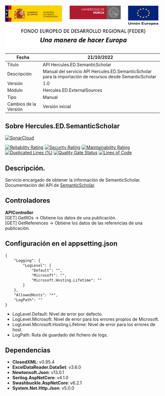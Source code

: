 ![](../../../Docs/media/CabeceraDocumentosMD.png)

| Fecha         | 21/10/2022                                                  |
| ------------- | ------------------------------------------------------------ |
|Titulo|API Hercules.ED.SemanticScholar| 
|Descripción|Manual del servicio API Hercules.ED.SemanticScholar para la importación de recursos desde SemanticScholar|
|Versión|1.0|
|Módulo|Hercules.ED.ExternalSources|
|Tipo|Manual|
|Cambios de la Versión|Versión inicial |

## Sobre Hercules.ED.SemanticScholar

[![SonarCloud](https://sonarcloud.io/images/project_badges/sonarcloud-white.svg)](https://sonarcloud.io/summary/new_code?id=Hercules.ED.SemanticScholar)

[![Reliability Rating](https://sonarcloud.io/api/project_badges/measure?project=Hercules.ED.SemanticScholar&metric=reliability_rating)](https://sonarcloud.io/summary/new_code?id=Hercules.ED.SemanticScholar)
[![Security Rating](https://sonarcloud.io/api/project_badges/measure?project=Hercules.ED.SemanticScholar&metric=security_rating)](https://sonarcloud.io/summary/new_code?id=Hercules.ED.SemanticScholar)
[![Maintainability Rating](https://sonarcloud.io/api/project_badges/measure?project=Hercules.ED.SemanticScholar&metric=sqale_rating)](https://sonarcloud.io/summary/new_code?id=Hercules.ED.SemanticScholar)
[![Duplicated Lines (%)](https://sonarcloud.io/api/project_badges/measure?project=Hercules.ED.SemanticScholar&metric=duplicated_lines_density)](https://sonarcloud.io/summary/new_code?id=Hercules.ED.SemanticScholar)
[![Quality Gate Status](https://sonarcloud.io/api/project_badges/measure?project=Hercules.ED.SemanticScholar&metric=alert_status)](https://sonarcloud.io/summary/new_code?id=Hercules.ED.SemanticScholar)
[![Lines of Code](https://sonarcloud.io/api/project_badges/measure?project=Hercules.ED.SemanticScholar&metric=ncloc)](https://sonarcloud.io/summary/new_code?id=Hercules.ED.SemanticScholar)

## Descripción.
Servicio encargado de obtener la información de SemanticScholar. Documentación del API de [SemanticScholar](https://api.semanticscholar.org/api-docs/graph#tag/Paper-Data/operation/get_graph_get_paper_search). 

## Controladores

**APIController**  
[GET] GetROs -> Obtiene los datos de una publicación.  
[GET] GetReferences -> Obtiene los datos de las referencias de una publicación.

## Configuración en el appsetting.json
```json{
{
	"Logging": {
		"LogLevel": {
			"Default": "",
			"Microsoft": "",
			"Microsoft.Hosting.Lifetime": ""
		}
	},
	"AllowedHosts": "*",
	"LogPath": ""
}
```

- LogLevel.Default: Nivel de error por defecto.
- LogLevel.Microsoft: Nivel de error para los errores propios de Microsoft.
- LogLevel.Microsoft.Hosting.Lifetime: Nivel de error para los errores de host.
- LogPath: Ruta de guardado del fichero de logs.

## Dependencias
- **ClosedXML**: v0.95.4
- **ExcelDataReader.DataSet**: v3.6.0
- **Newtonsoft.Json**: v13.0.1
- **Serilog.AspNetCore**: v4.1.0
- **Swashbuckle.AspNetCore**: v6.2.1
- **System.Net.Http.Json**: v5.0.0
